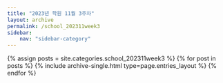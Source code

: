 ```yaml
---
title: "2023년 학원 11월 3주차"
layout: archive
permalink: /school_202311week3
sidebar:
    nav: "sidebar-category"
---
```



{% assign posts = site.categories.school_202311week3 %}
{% for post in posts %} {% include archive-single.html type=page.entries_layout %} {% endfor %}